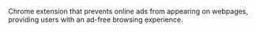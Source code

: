 Chrome extension that prevents online ads from appearing on webpages, providing users with an ad-free browsing experience.
